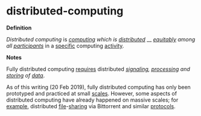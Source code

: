 # distributed-computing

**Definition**

_Distributed computing_ is [_computing_](compute.md) _which is_ [_distributed_](distribute.md) __ [_equitably_](equity.md) _among all_ [_participants_](participate.md) in a [specific](specific.md) computing [activity](activity.md).

**Notes**

Fully distributed computing [requires](require.md) distributed [_signaling_](signal.md)_,_ [_processing_](process.md) _and_ [_storing_](store.md) _of_ [_data_](data.md).

As of this writing (20 Feb 2019), fully distributed computing has only been prototyped and practiced at small [scales](https://github.com/gcassel/Modular-Organization-Terminology/blob/master/terms/scale.md). However, some aspects of distributed computing have already happened on massive scales; for [example](example.md), distributed [file](file.md)-[sharing](share.md) via Bittorrent and similar [protocols](protocol.md).
